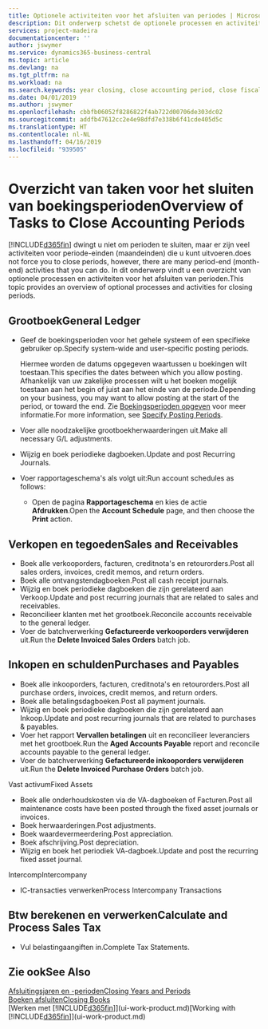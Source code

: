 ```yaml
---
title: Optionele activiteiten voor het afsluiten van periodes | Microsoft Docs
description: Dit onderwerp schetst de optionele processen en activiteiten voor het sluiten van boekingsperioden in Business Central.
services: project-madeira
documentationcenter: ''
author: jswymer
ms.service: dynamics365-business-central
ms.topic: article
ms.devlang: na
ms.tgt_pltfrm: na
ms.workload: na
ms.search.keywords: year closing, close accounting period, close fiscal year, aging, creditor payments, vendor payments
ms.date: 04/01/2019
ms.author: jswymer
ms.openlocfilehash: cbbfb06052f8286822f4ab722d00706de303dc02
ms.sourcegitcommit: addfb47612cc2e4e98dfd7e338b6f41cde405d5c
ms.translationtype: HT
ms.contentlocale: nl-NL
ms.lasthandoff: 04/16/2019
ms.locfileid: "939505"
---
```

# <a name="overview-of-tasks-to-close-accounting-periods"></a><span data-ttu-id="55e0e-103">Overzicht van taken voor het sluiten van boekingsperioden</span><span class="sxs-lookup"><span data-stu-id="55e0e-103">Overview of Tasks to Close Accounting Periods</span></span>
[!INCLUDE[d365fin](includes/d365fin_md.md)] <span data-ttu-id="55e0e-104">dwingt u niet om perioden te sluiten, maar er zijn veel activiteiten voor periode-einden (maandeinden) die u kunt uitvoeren.</span><span class="sxs-lookup"><span data-stu-id="55e0e-104">does not force you to close periods, however, there are many period-end (month-end) activities that you can do.</span></span> <span data-ttu-id="55e0e-105">In dit onderwerp vindt u een overzicht van optionele processen en activiteiten voor het afsluiten van perioden.</span><span class="sxs-lookup"><span data-stu-id="55e0e-105">This topic provides an overview of optional processes and activities for closing periods.</span></span>  

## <a name="general-ledger"></a><span data-ttu-id="55e0e-106">Grootboek</span><span class="sxs-lookup"><span data-stu-id="55e0e-106">General Ledger</span></span>
* <span data-ttu-id="55e0e-107">Geef de boekingsperioden voor het gehele systeem of een specifieke gebruiker op.</span><span class="sxs-lookup"><span data-stu-id="55e0e-107">Specify system-wide and user-specific posting periods.</span></span>  

    <span data-ttu-id="55e0e-108">Hiermee worden de datums opgegeven waartussen u boekingen wilt toestaan.</span><span class="sxs-lookup"><span data-stu-id="55e0e-108">This specifies the dates between which you allow posting.</span></span> <span data-ttu-id="55e0e-109">Afhankelijk van uw zakelijke processen wilt u het boeken mogelijk toestaan aan het begin of juist aan het einde van de periode.</span><span class="sxs-lookup"><span data-stu-id="55e0e-109">Depending on your business, you may want to allow posting at the start of the period, or toward the end.</span></span> <span data-ttu-id="55e0e-110">Zie [Boekingsperioden opgeven](finance-how-specify-posting-periods.md) voor meer informatie.</span><span class="sxs-lookup"><span data-stu-id="55e0e-110">For more information, see [Specify Posting Periods](finance-how-specify-posting-periods.md).</span></span>  
* <span data-ttu-id="55e0e-111">Voer alle noodzakelijke grootboekherwaarderingen uit.</span><span class="sxs-lookup"><span data-stu-id="55e0e-111">Make all necessary G/L adjustments.</span></span>  
* <span data-ttu-id="55e0e-112">Wijzig en boek periodieke dagboeken.</span><span class="sxs-lookup"><span data-stu-id="55e0e-112">Update and post Recurring Journals.</span></span>  
  <!--* Process Consolidations-->
* <span data-ttu-id="55e0e-113">Voer rapportageschema's als volgt uit:</span><span class="sxs-lookup"><span data-stu-id="55e0e-113">Run account schedules as follows:</span></span>  
  * <span data-ttu-id="55e0e-114">Open de pagina **Rapportageschema** en kies de actie **Afdrukken**.</span><span class="sxs-lookup"><span data-stu-id="55e0e-114">Open the **Account Schedule** page, and then choose the **Print** action.</span></span>  

## <a name="sales-and-receivables"></a><span data-ttu-id="55e0e-115">Verkopen en tegoeden</span><span class="sxs-lookup"><span data-stu-id="55e0e-115">Sales and Receivables</span></span>
* <span data-ttu-id="55e0e-116">Boek alle verkooporders, facturen, creditnota's en retourorders.</span><span class="sxs-lookup"><span data-stu-id="55e0e-116">Post all sales orders, invoices, credit memos, and return orders.</span></span>  
* <span data-ttu-id="55e0e-117">Boek alle ontvangstendagboeken.</span><span class="sxs-lookup"><span data-stu-id="55e0e-117">Post all cash receipt journals.</span></span>  
* <span data-ttu-id="55e0e-118">Wijzig en boek periodieke dagboeken die zijn gerelateerd aan Verkoop.</span><span class="sxs-lookup"><span data-stu-id="55e0e-118">Update and post recurring journals that are related to sales and receivables.</span></span>  
* <span data-ttu-id="55e0e-119">Reconcilieer klanten met het grootboek.</span><span class="sxs-lookup"><span data-stu-id="55e0e-119">Reconcile accounts receivable to the general ledger.</span></span>  
* <span data-ttu-id="55e0e-120">Voer de batchverwerking **Gefactureerde verkooporders verwijderen** uit.</span><span class="sxs-lookup"><span data-stu-id="55e0e-120">Run the **Delete Invoiced Sales Orders** batch job.</span></span>  

## <a name="purchases-and-payables"></a><span data-ttu-id="55e0e-121">Inkopen en schulden</span><span class="sxs-lookup"><span data-stu-id="55e0e-121">Purchases and Payables</span></span>
* <span data-ttu-id="55e0e-122">Boek alle inkooporders, facturen, creditnota's en retourorders.</span><span class="sxs-lookup"><span data-stu-id="55e0e-122">Post all purchase orders, invoices, credit memos, and return orders.</span></span>  
* <span data-ttu-id="55e0e-123">Boek alle betalingsdagboeken.</span><span class="sxs-lookup"><span data-stu-id="55e0e-123">Post all payment journals.</span></span>  
* <span data-ttu-id="55e0e-124">Wijzig en boek periodieke dagboeken die zijn gerelateerd aan Inkoop.</span><span class="sxs-lookup"><span data-stu-id="55e0e-124">Update and post recurring journals that are related to purchases & payables.</span></span>  
* <span data-ttu-id="55e0e-125">Voer het rapport **Vervallen betalingen** uit en reconcilieer leveranciers met het grootboek.</span><span class="sxs-lookup"><span data-stu-id="55e0e-125">Run the **Aged Accounts Payable** report and reconcile accounts payable to the general ledger.</span></span>  
* <span data-ttu-id="55e0e-126">Voer de batchverwerking **Gefactureerde inkooporders verwijderen** uit.</span><span class="sxs-lookup"><span data-stu-id="55e0e-126">Run the **Delete Invoiced Purchase Orders** batch job.</span></span>  

<span data-ttu-id="55e0e-127">Vast activum</span><span class="sxs-lookup"><span data-stu-id="55e0e-127">Fixed Assets</span></span>
* <span data-ttu-id="55e0e-128">Boek alle onderhoudskosten via de VA-dagboeken of Facturen.</span><span class="sxs-lookup"><span data-stu-id="55e0e-128">Post all maintenance costs have been posted through the fixed asset journals or invoices.</span></span>
* <span data-ttu-id="55e0e-129">Boek herwaarderingen.</span><span class="sxs-lookup"><span data-stu-id="55e0e-129">Post adjustments.</span></span>
* <span data-ttu-id="55e0e-130">Boek waardevermeerdering.</span><span class="sxs-lookup"><span data-stu-id="55e0e-130">Post appreciation.</span></span>
* <span data-ttu-id="55e0e-131">Boek afschrijving.</span><span class="sxs-lookup"><span data-stu-id="55e0e-131">Post depreciation.</span></span>
* <span data-ttu-id="55e0e-132">Wijzig en boek het periodiek VA-dagboek.</span><span class="sxs-lookup"><span data-stu-id="55e0e-132">Update and post the recurring fixed asset journal.</span></span>

<span data-ttu-id="55e0e-133">Intercomp</span><span class="sxs-lookup"><span data-stu-id="55e0e-133">Intercompany</span></span>
* <span data-ttu-id="55e0e-134">IC-transacties verwerken</span><span class="sxs-lookup"><span data-stu-id="55e0e-134">Process Intercompany Transactions</span></span>

## <a name="calculate-and-process-sales-tax"></a><span data-ttu-id="55e0e-135">Btw berekenen en verwerken</span><span class="sxs-lookup"><span data-stu-id="55e0e-135">Calculate and Process Sales Tax</span></span>
* <span data-ttu-id="55e0e-136">Vul belastingaangiften in.</span><span class="sxs-lookup"><span data-stu-id="55e0e-136">Complete Tax Statements.</span></span>  

## <a name="see-also"></a><span data-ttu-id="55e0e-137">Zie ook</span><span class="sxs-lookup"><span data-stu-id="55e0e-137">See Also</span></span>
[<span data-ttu-id="55e0e-138">Afsluitingsjaren en -perioden</span><span class="sxs-lookup"><span data-stu-id="55e0e-138">Closing Years and Periods</span></span>](year-close-years-periods.md)  
[<span data-ttu-id="55e0e-139">Boeken afsluiten</span><span class="sxs-lookup"><span data-stu-id="55e0e-139">Closing Books</span></span>](year-close-books.md)  
<span data-ttu-id="55e0e-140">[Werken met [!INCLUDE[d365fin](includes/d365fin_md.md)]](ui-work-product.md)</span><span class="sxs-lookup"><span data-stu-id="55e0e-140">[Working with [!INCLUDE[d365fin](includes/d365fin_md.md)]](ui-work-product.md)</span></span>
